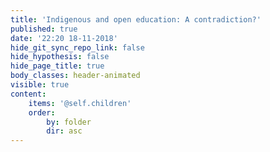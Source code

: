```yaml
---
title: 'Indigenous and open education: A contradiction?'
published: true
date: '22:20 18-11-2018'
hide_git_sync_repo_link: false
hide_hypothesis: false
hide_page_title: true
body_classes: header-animated
visible: true
content:
    items: '@self.children'
    order:
        by: folder
        dir: asc
---
```


